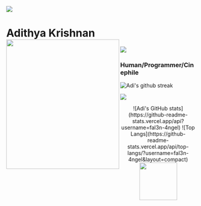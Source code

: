 

<img src="https://user-images.githubusercontent.com/73097560/115834477-dbab4500-a447-11eb-908a-139a6edaec5c.gif"></a>
# Adithya Krishnan <img align="left" src="https://github.com/fal3n-4ngel/fal3n-4ngel/blob/main/1.gif" width="300" height="345" />
<img align="center" src="https://komarev.com/ghpvc/?username=fal3n-4ngel"/> 


### Human/Programmer/Cinephile
![Adi's github streak](https://github-readme-streak-stats.herokuapp.com/?user=fal3n-4ngel&theme=blue-red)


<img src="https://user-images.githubusercontent.com/73097560/115834477-dbab4500-a447-11eb-908a-139a6edaec5c.gif"></a>

<p align="center">
![Adi's GitHub stats](https://github-readme-stats.vercel.app/api?username=fal3n-4ngel) 
![Top Langs](https://github-readme-stats.vercel.app/api/top-langs/?username=fal3n-4ngel&layout=compact)
<img width="100" src="https://media1.giphy.com/media/3o7WIx7urV838kHFzW/giphy.gif"></p> 
</p>
